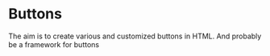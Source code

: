 # Buttons
The aim is to create various and customized buttons in HTML.
And probably be a framework for buttons
